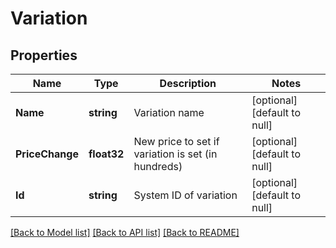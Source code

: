 # Variation

## Properties
Name | Type | Description | Notes
------------ | ------------- | ------------- | -------------
**Name** | **string** | Variation name | [optional] [default to null]
**PriceChange** | **float32** | New price to set if variation is set (in hundreds) | [optional] [default to null]
**Id** | **string** | System ID of variation | [optional] [default to null]

[[Back to Model list]](../README.md#documentation-for-models) [[Back to API list]](../README.md#documentation-for-api-endpoints) [[Back to README]](../README.md)


